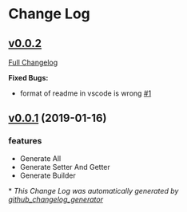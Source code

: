 # Change Log

## [v0.0.2](https://github.com/simahao/autocoder/release/tag/v0.0.2)

[Full Changelog](https://github.com/simahao/autocoder/compare/v0.0.1...v0.0.2)

**Fixed Bugs:**

- format of readme in vscode is wrong [\#1](https://github.com/simahao/autocoder/issues/1)

## [v0.0.1](https://github.com/simahao/autocoder/releases/tag/v0.0.1) (2019-01-16)
### features
- Generate All
- Generate Setter And Getter
- Generate Builder

\* *This Change Log was automatically generated by [github_changelog_generator](https://github.com/skywinder/Github-Changelog-Generator)*